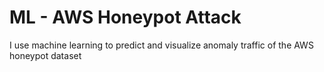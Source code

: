 # ML - AWS Honeypot Attack
I use machine learning to predict and visualize anomaly traffic of the AWS honeypot dataset
